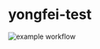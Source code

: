 # yongfei-test

![example workflow](https://github.com/github/docs/actions/workflows/test.yml/badge.svg)
